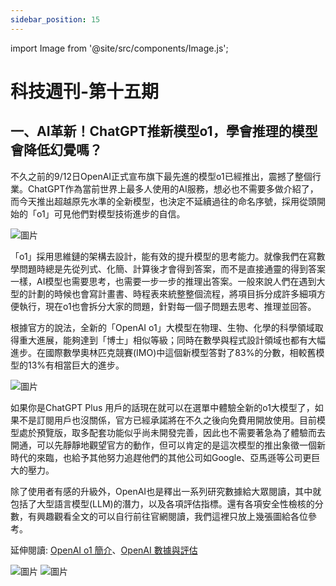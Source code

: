 ```yaml
---
sidebar_position: 15
---
```


import Image from '@site/src/components/Image.js';

# 科技週刊-第十五期

## 一、AI革新！ChatGPT推新模型o1，學會推理的模型會降低幻覺嗎？

不久之前的9/12日OpenAI正式宣布旗下最先進的模型o1已經推出，震撼了整個行業。ChatGPT作為當前世界上最多人使用的AI服務，想必也不需要多做介紹了，而今天推出超越原先水準的全新模型，也決定不延續過往的命名序號，採用從頭開始的「o1」可見他們對模型技術進步的自信。

<Image path="/technews/15/1.png" alt="圖片" />

「o1」採用思維鏈的架構去設計，能有效的提升模型的思考能力。就像我們在寫數學問題時總是先從列式、化簡、計算後才會得到答案，而不是直接通靈的得到答案一樣，AI模型也需要思考，也需要一步一步的推理出答案。一般來說人們在遇到大型的計劃的時候也會寫計畫書、時程表來統整整個流程，將項目拆分成許多細項方便執行，現在o1也會拆分大家的問題，針對每一個子問題去思考、推理並回答。

根據官方的說法，全新的「OpenAI o1」大模型在物理、生物、化學的科學領域取得重大進展，能夠達到「博士」相似等級；同時在數學與程式設計領域也都有大幅進步。在國際數學奧林匹克競賽(IMO)中這個新模型答對了83%的分數，相較舊模型的13%有相當巨大的進步。

<Image path="/technews/15/2.png" alt="圖片" />

如果你是ChatGPT Plus 用戶的話現在就可以在選單中體驗全新的o1大模型了，如果不是訂閱用戶也沒關係，官方已經承諾將在不久之後向免費用開放使用。目前模型處於預覽版，取多配套功能似乎尚未開發完善，因此也不需要著急為了體驗而去開通，可以先靜靜地觀望官方的動作，但可以肯定的是這次模型的推出象徵一個新時代的來臨，也給予其他努力追趕他們的其他公司如Google、亞馬遜等公司更巨大的壓力。

除了使用者有感的升級外，OpenAI也是釋出一系列研究數據給大眾閱讀，其中就包括了大型語言模型(LLM)的潛力，以及各項評估指標。還有各項安全性檢核的分數，有興趣觀看全文的可以自行前往官網閱讀，我們這裡只放上幾張圖給各位參考。

延伸閱讀:
[OpenAI o1 簡介](https://openai.com/index/introducing-openai-o1-preview/)、[OpenAI 數據與評估](https://openai.com/index/learning-to-reason-with-llms/)

<Image path="/technews/15/3.png" alt="圖片" />

<Image path="/technews/15/4.png" alt="圖片" />
